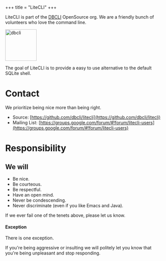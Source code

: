 +++
title = "LiteCLI"
+++

LiteCLI is part of the [DBCLI](https://dbcli.com) OpenSource org. We are a friendly bunch of volunteers who love the command line.

<a href="https://dbcli.com"><img src="/images/dbcli-logo.png" alt="dbcli" width=100/></a>

The goal of LiteCLI is to provide a easy to use alternative to the
default SQLite shell.

Contact
=======

We prioritize being nice more than being right.

* Source: [https://github.com/dbcli/litecli](https://github.com/dbcli/litecli)
* Mailing List:  [https://groups.google.com/forum/#!forum/litecli-users](https://groups.google.com/forum/#!forum/litecli-users)
 
Responsibility
==============

We will
------

* Be nice.
* Be courteous.
* Be respectful.
* Have an open mind.
* Never be condescending.
* Never discriminate (even if you like Emacs and Java).

If we ever fail one of the tenets above, please let us know.

#### Exception

There is one exception.

If you're being aggressive or insulting we will politely let you know that
you're being unpleasant and stop responding.

